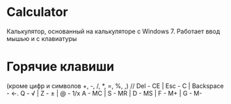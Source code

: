 # Calculator
Калькулятор, основанный на калькуляторе с Windows 7.
Работает ввод мышью и с клавиатуры

# Горячие клавиши
(кроме цифр и символов +, -, /, *, =, %, ,) //
Del - CE | Esc - C | Backspace -  ←.
Q - √ | Z - ± | @ - 1/x
A - MC | S - MR | D - MS | F - M+ | G - M-
